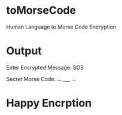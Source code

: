 # toMorseCode
Human Language to Morse Code Encryption

# Output 
Enter Encrypted Message: SOS

Secret Morse Code: ... ___ ... 

# Happy Encrption
